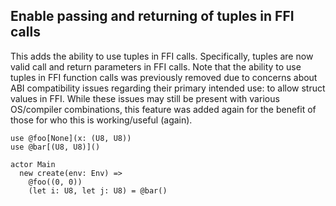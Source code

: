 ## Enable passing and returning of tuples in FFI calls

This adds the ability to use tuples in FFI calls. Specifically, tuples are now valid call and return parameters in FFI calls. Note that the ability to use tuples in FFI function calls was previously removed due to concerns about ABI compatibility issues regarding their primary intended use: to allow struct values in FFI. While these issues may still be present with various OS/compiler combinations, this feature was added again for the benefit of those for who this is working/useful (again).

```pony
use @foo[None](x: (U8, U8))
use @bar[(U8, U8)]()

actor Main
  new create(env: Env) =>
    @foo((0, 0))
    (let i: U8, let j: U8) = @bar()
```
